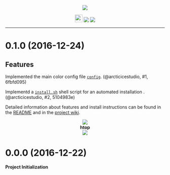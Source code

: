 <p align="center"><img src="https://cdn.rawgit.com/arcticicestudio/nord-termite/develop/src/assets/nord-termite-banner.svg"/></p>

<p align="center"><img src="https://assets-cdn.github.com/favicon.ico" width=24 height=24/> <a href="https://github.com/arcticicestudio/nord-termite/releases/latest"><img src="https://img.shields.io/github/release/arcticicestudio/nord-termite.svg"/></a> <a href="https://github.com/arcticicestudio/nord/releases/tag/v0.2.0"><img src="https://img.shields.io/badge/Nord-v0.2.0-blue.svg"/></a></p>

---

# 0.1.0 (2016-12-24)
## Features
Implemented the main color config file [`config`](https://github.com/arcticicestudio/nord-termite/blob/develop/src/config). (@arcticicestudio, #1, 6fbfd095)

Implementd a [`install.sh`](https://github.com/arcticicestudio/nord-termite/blob/develop/install.sh) shell script for an automated installation . (@arcticicestudio, #2, 5104983e)

Detailed information about features and install instructions can be found in the [README](https://github.com/arcticicestudio/nord-termite/blob/develop/README.md#installation) and in the [project wiki](https://github.com/arcticicestudio/nord-termite/wiki).

<p align="center"><img src="https://raw.githubusercontent.com/arcticicestudio/nord-termite/develop/src/assets/scrot-colortest.png"/><br><strong>htop</strong><br><img src="https://raw.githubusercontent.com/arcticicestudio/nord-termite/develop/src/assets/scrot-htop.png"/></p>

# 0.0.0 (2016-12-22)
**Project Initialization**
